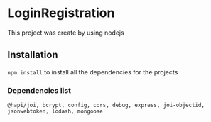 # LoginRegistration
This project was create by using nodejs

## Installation
`npm install` to install all the dependencies for the projects

### Dependencies list
`@hapi/joi, bcrypt, config, cors, debug, express, joi-objectid, jsonwebtoken, lodash, mongoose`
